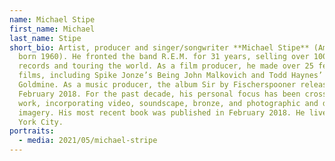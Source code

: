 ```yaml
---
name: Michael Stipe
first_name: Michael
last_name: Stipe
short_bio: Artist, producer and singer/songwriter **Michael Stipe** (American,
  born 1960). He fronted the band R.E.M. for 31 years, selling over 100 million
  records and touring the world. As a film producer, he made over 25 feature
  films, including Spike Jonze’s Being John Malkovich and Todd Haynes’ Velvet
  Goldmine. As a music producer, the album Sir by Fischerspooner releases in
  February 2018. For the past decade, his personal focus has been cross-medium
  work, incorporating video, soundscape, bronze, and photographic and digital
  imagery. His most recent book was published in February 2018. He lives in New
  York City.
portraits:
  - media: 2021/05/michael-stripe
---
```

